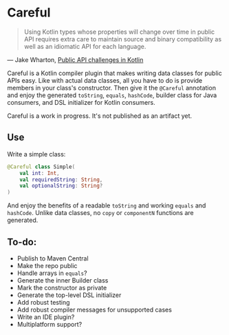 # Careful

> Using Kotlin types whose properties will change over time in public API requires extra care to
> maintain source and binary compatibility as well as an idiomatic API for each language.

— Jake Wharton,
  [Public API challenges in Kotlin](https://jakewharton.com/public-api-challenges-in-kotlin/)

Careful is a Kotlin compiler plugin that makes writing data classes for public APIs easy. Like with
actual data classes, all you have to do is provide members in your class's constructor. Then give it
the `@Careful` annotation and enjoy the generated `toString`, `equals`, `hashCode`, builder class
for Java consumers, and DSL initializer for Kotlin consumers.

Careful is a work in progress. It's not published as an artifact yet.

## Use

Write a simple class:
```kotlin
@Careful class Simple(
    val int: Int,
    val requiredString: String,
    val optionalString: String?
)
```

And enjoy the benefits of a readable `toString` and working `equals` and `hashCode`. Unlike data
classes, no `copy` or `componentN` functions are generated.

## To-do:
* Publish to Maven Central
* Make the repo public
* Handle arrays in `equals`?
* Generate the inner Builder class
* Mark the constructor as private
* Generate the top-level DSL initializer
* Add robust testing
* Add robust compiler messages for unsupported cases
* Write an IDE plugin?
* Multiplatform support?
